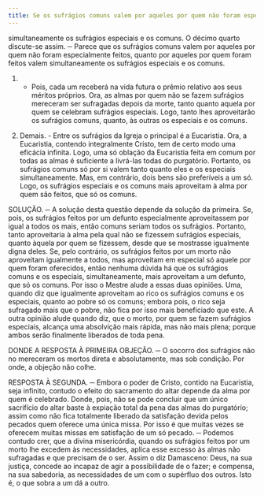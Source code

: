 ```yaml
---
title: Se os sufrágios comuns valem por aqueles por quem não foram especialmente feitos, quanto por aqueles por quem foram feitos valem simultaneamente os sufrágios especiais e os comuns
---
```


simultaneamente os sufrágios especiais e os comuns. O décimo quarto discute-se assim. ─ Parece que os sufrágios comuns valem por aqueles por quem não foram especialmente feitos, quanto por aqueles por quem foram feitos valem simultaneamente os sufrágios especiais e os comuns.  

1. - Pois, cada um receberá na vida futura o prêmio relativo aos seus méritos próprios. Ora, as almas por quem não se fazem sufrágios mereceram ser sufragadas depois da morte, tanto quanto aquela por quem se celebram sufrágios especiais. Logo, tanto lhes aproveitarão os sufrágios comuns, quanto, às outras os especiais e os comuns. 

2. Demais. - Entre os sufrágios da Igreja o principal é a Eucaristia. Ora, a Eucaristia, contendo integralmente Cristo, tem de certo modo uma eficácia infinita. Logo, uma só oblação da Eucaristia feita em comum por todas as almas é suficiente a livrá-las todas do purgatório. Portanto, os sufrágios comuns só por si valem tanto quanto eles e os especiais simultaneamente.  Mas, em contrário, dois bens são preferíveis a um só. Logo, os sufrágios especiais e os comuns mais aproveitam à alma por quem são feitos, que só os comuns.  

SOLUÇÃO. ─ A solução desta questão depende da solução da primeira. Se, pois, os sufrágios feitos por um defunto especialmente aproveitassem por igual a todos os mais, então comuns seriam todos os sufrágios. Portanto, tanto aproveitaria à alma pela qual não se fizessem sufrágios especiais, quanto àquela por quem se fizessem, desde que se mostrasse igualmente digna deles. Se, pelo contrário, os sufrágios feitos por um morto não aproveitam igualmente a todos, mas aproveitam em especial só aquele por quem foram oferecidos, então nenhuma dúvida há que os sufrágios comuns e os especiais, simultaneamente, mais aproveitam a um defunto, que só os comuns. Por isso o Mestre alude a essas duas opiniões. Uma, quando diz que igualmente aproveitam ao rico os sufrágios comuns e os especiais, quanto ao pobre só os comuns; embora pois, o rico seja sufragado mais que o pobre, não fica por isso mais beneficiado que este. A outra opinião alude quando diz, que o morto, por quem se fazem sufrágios especiais, alcança uma absolvição mais rápida, mas não mais plena; porque ambos serão finalmente liberados de toda pena.  

DONDE A RESPOSTA À PRIMEIRA OBJEÇÃO. ─ O socorro dos sufrágios não no mereceram os mortos direta e absolutamente, mas sob condição. Por onde, a objeção não colhe.  

RESPOSTA À SEGUNDA. ─ Embora o poder de Cristo, contido na Eucaristia, seja infinito, contudo o efeito do sacramento do altar depende da alma por quem é celebrado. Donde, pois, não se pode concluir que um único sacrifício do altar baste à expiação total da pena das almas do purgatório; assim como não fica totalmente liberado da satisfação devida pelos pecados quem oferece uma única missa. Por isso é que muitas vezes se oferecem muitas missas em satisfação de um só pecado. ─ Podemos contudo crer, que a divina misericórdia, quando os sufrágios feitos por um morto lhe excedem às necessidades, aplica esse excesso às almas não sufragadas e que precisam de o ser. Assim o diz Damasceno: Deus, na sua justiça, concede ao incapaz de agir a possibilidade de o fazer; e compensa, na sua sabedoria, as necessidades de um com o supérfluo dos outros. Isto é, o que sobra a um dá a outro.